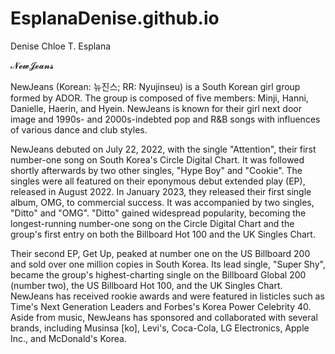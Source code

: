 # EsplanaDenise.github.io
Denise Chloe T. Esplana

𝓝𝓮𝔀𝓙𝓮𝓪𝓷𝓼

NewJeans (Korean: 뉴진스; RR: Nyujinseu) is a South Korean girl group formed by ADOR. The group is composed of five members: Minji, Hanni, Danielle, Haerin, and Hyein. NewJeans is known for their girl next door image and 1990s- and 2000s-indebted pop and R&B songs with influences of various dance and club styles.

NewJeans debuted on July 22, 2022, with the single "Attention", their first number-one song on South Korea's Circle Digital Chart. It was followed shortly afterwards by two other singles, "Hype Boy" and "Cookie". The singles were all featured on their eponymous debut extended play (EP), released in August 2022. In January 2023, they released their first single album, OMG, to commercial success. It was accompanied by two singles, "Ditto" and "OMG". "Ditto" gained widespread popularity, becoming the longest-running number-one song on the Circle Digital Chart and the group's first entry on both the Billboard Hot 100 and the UK Singles Chart.

Their second EP, Get Up, peaked at number one on the US Billboard 200 and sold over one million copies in South Korea. Its lead single, "Super Shy", became the group's highest-charting single on the Billboard Global 200 (number two), the US Billboard Hot 100, and the UK Singles Chart. NewJeans has received rookie awards and were featured in listicles such as Time's Next Generation Leaders and Forbes's Korea Power Celebrity 40. Aside from music, NewJeans has sponsored and collaborated with several brands, including Musinsa [ko], Levi's, Coca-Cola, LG Electronics, Apple Inc., and McDonald's Korea.
